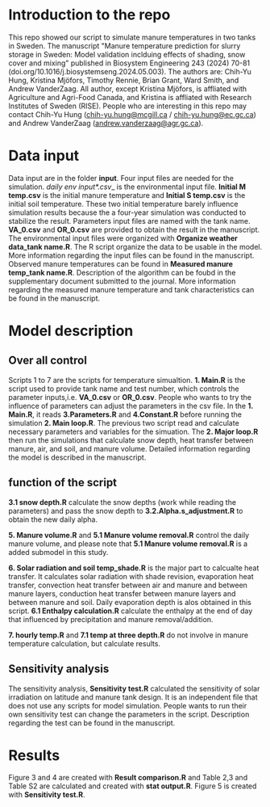 # Introduction to the repo
  This repo showed our script to simulate manure temperatures in two tanks in Sweden.
The manuscript "Manure temperature prediction for slurry storage in Sweden: Model validation inclduing effects of shading, snow cover and mixing" published in Biosystem Engineering 243 (2024) 70-81 (doi.org/10.1016/j.biosystemseng.2024.05.003). The authors are: Chih-Yu Hung, Kristina Mjöfors, Timothy Rennie, Brian Grant, Ward Smith, and Andrew VanderZaag. All author, except Kristina Mjöfors, is affliated with Agriculture and Agri-Food Canada, and Kristina is affliated with Research Institutes of Sweden (RISE).
People who are interesting in this repo may contact Chih-Yu Hung (chih-yu.hung@mcgill.ca / chih-yu.hung@ec.gc.ca) and Andrew VanderZaag (andrew.vanderzaag@agr.gc.ca). 


# Data input
  Data input are in the folder **input**. Four input files are needed for the simulation. __daily env input_*.csv__ is the environmental input file. __Initial M temp.csv__ is the initial manure temperature and __Initial S temp.csv__ is the initial soil temperature. These two initial temperature barely influence simulation results because the a four-year simulation was conducted to stabilize the result. 
  Parameters input files are named with the tank name. __VA_0.csv__ and __OR_0.csv__ are provided to obtain the result in the manuscript. The environmental input files were organized with __Organize weather data_tank name.R__. The R script organize the data to be usable in the model. More information regarding the input files can be found in the manuscript. 
  Observed manure temperatures can be found in __Measured manure temp_tank name.R__. Description of the algorithm can be foubd in the supplementary document submitted to the journal. More information regarding the measured manure temperature and tank characteristics can be found in the manuscript. 
 
# Model description
##  Over all control
  Scripts 1 to 7 are the scripts for temperature simualtion. __1. Main.R__ is the script used to provide tank name and test number, which controls the parameter inputs,i.e. __VA_0.csv__ or __OR_0.csv__. People who wants to try the influence of parameters can adjust the parameters in the csv file. 
  In the __1. Main.R__, it reads __3.Parameters.R__ and __4.Constant.R__ before running the simulation __2. Main loop.R__. The previous two script read and calculate necessary parameters and variables for the simuation. The __2. Major loop.R__ then run the simulations that calculate snow depth, heat transfer between manure, air, and soil, and manure volume. Detailed information regarding the model is described in the manuscript.
  
## function of the script
  __3.1 snow depth.R__ calculate the snow depths (work while reading the parameters) and pass the snow depth to __3.2.Alpha.s_adjustment.R__ to obtain the new daily alpha.

  __5. Manure volume.R__ and __5.1 Manure volume removal.R__ control the daily manure volume, and please note that __5.1 Manure volume removal.R__ is a added submodel in this study.
  
  __6. Solar radiation and soil temp_shade.R__ is the major part to calcualte heat transfer. It calculates solar radiation with shade revision, evaporation heat transfer, convection heat transfer between air and manure and between manure layers, conduction heat transfer between manure layers and between manure and soil. Daily evaporation depth is alos obtained in this script. __6.1 Enthalpy calculation.R__ calculate the enthalpy at the end of day that influenced by precipitation and manure removal/addition. 
  
  __7. hourly temp.R__ and __7.1 temp at three depth.R__ do not involve in manure temperature calculation, but calculate results. 

## Sensitivity analysis
  The sensitivity analysis, __Sensitivity test.R__ calculated the sensitivity of solar irradiation on latitude and manure tank design. It is an independent file that does not use any scripts for model simulation. People wants to run their own sensitivity test can change the parameters in the script. Description regarding the test can be found in the manuscript.  
  
# Results
  Figure 3 and 4 are created with __Result comparison.R__ and Table 2,3 and Table S2 are calculated and created with __stat output.R__. Figure 5 is created with __Sensitivity test.R__.
